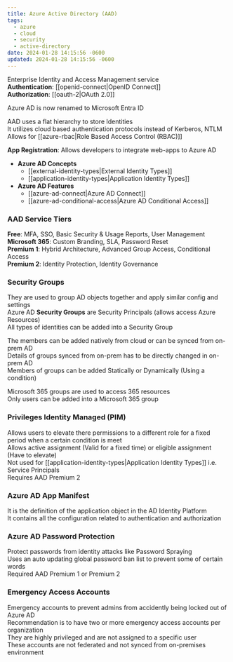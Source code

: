 ```yaml
---
title: Azure Active Directory (AAD)
tags:
  - azure
  - cloud
  - security
  - active-directory
date: 2024-01-28 14:15:56 -0600
updated: 2024-01-28 14:15:56 -0600
---
```


Enterprise Identity and Access Management service  
**Authentication**: [[openid-connect|OpenID Connect]]  
**Authorization**: [[oauth-2|OAuth 2.0]]

Azure AD is now renamed to Microsoft Entra ID

AAD uses a flat hierarchy to store Identities  
It utilizes cloud based authentication protocols instead of Kerberos, NTLM  
Allows for [[azure-rbac|Role Based Access Control (RBAC)]]

**App Registration**: Allows developers to integrate web-apps to Azure AD

* **Azure AD Concepts**
	* [[external-identity-types|External Identity Types]]
	* [[application-identity-types|Application Identity Types]]	
* **Azure AD Features**
	* [[azure-ad-connect|Azure AD Connect]]
	* [[azure-ad-conditional-access|Azure AD Conditional Access]]

### AAD Service Tiers
**Free**: MFA, SSO, Basic Security & Usage Reports, User Management  
**Microsoft 365**: Custom Branding, SLA, Password Reset    
**Premium 1**: Hybrid Architecture, Advanced Group Access, Conditional Access  
**Premium 2**: Identity Protection, Identity Governance

### Security Groups
They are used to group AD objects together and apply similar config and settings    
Azure AD **Security Groups** are Security Principals (allows access Azure Resources)  
All types of identities can be added into a Security Group  

The members can be added natively from cloud or can be synced from on-prem AD  
Details of groups synced from on-prem has to be directly changed in on-prem AD  
Members of groups can be added Statically or Dynamically (Using a condition)  

Microsoft 365 groups are used to access 365 resources  
Only users can be added into a Microsoft 365 group

### Privileges Identity Managed (PIM)
Allows users to elevate there permissions to a different role for a fixed period when a certain condition is meet  
Allows active assignment (Valid for a fixed time) or eligible assignment (Have to elevate)  
Not used for [[application-identity-types|Application Identity Types]] i.e. Service Principals  
Requires AAD Premium 2  

### Azure AD App Manifest
It is the definition of the application object in the AD Identity Platform  
It contains all the configuration related to authentication and authorization  

### Azure AD Password Protection  
Protect passwords from identity attacks like Password Spraying  
Uses an auto updating global password ban list to prevent some of certain words  
Required AAD Premium 1 or Premium 2

### Emergency Access Accounts
Emergency accounts to prevent admins from accidently being locked out of Azure AD  
Recommendation is to have two or more emergency access accounts per organization  
They are highly privileged and are not assigned to a specific user  
These accounts are not federated and not synced from on-premises environment
